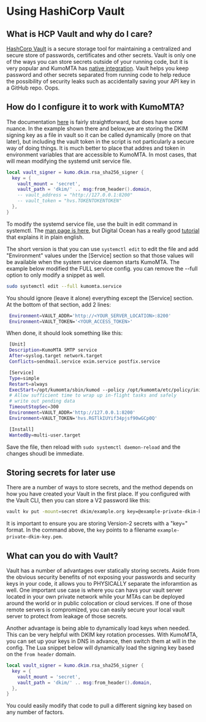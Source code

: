 # Using HashiCorp Vault

## What is HCP Vault and why do I care?

[HashCorp Vault](https://developer.hashicorp.com/vault) is a secure storage tool for maintaining a centralized and secure store of passwords, certificates and other secrets. Vault is only one of the ways you can store secrets outside of your running code, but it is very popular and KumoMTA has [native integration](https://docs.kumomta.com/reference/keysource/?h=hashi#hashicorp-vault).  Vault helps you keep password and other secrets separated from running code to help reduce the possibility of security leaks such as accidentally saving your API key in a GitHub repo.  Oops.


## How do I configure it to work with KumoMTA?

The documentation [here](https://docs.kumomta.com/reference/keysource/?h=hashi#hashicorp-vault) is fairly straightforward, but does have some nuance. 
In the example shown there and below,we are storing the DKIM signing key as a file in vault so it can be called dynamically (more on that later), but including the vault token in the script is not particularly a secure way of doing things.  It is much better to place that addres and token in environment variables that are accessible to KumoMTA. In most cases, that will mean modifying the systemd unit service file.   

```lua
local vault_signer = kumo.dkim.rsa_sha256_signer {
  key = {
    vault_mount = 'secret',
    vault_path = 'dkim/' .. msg:from_header().domain,
    -- vault_address = "http://127.0.0.1:8200"
    -- vault_token = "hvs.TOKENTOKENTOKEN"
  },
}
```

To modify the systemd service file, use the built in edit command in systemctl.  The [man page is here](https://man7.org/linux/man-pages/man1/systemctl.1.html), but Digital Ocean has a really good [tutorial](https://www.digitalocean.com/community/tutorials/how-to-use-systemctl-to-manage-systemd-services-and-units) that explains it in plain english.

The short version is that you can use `systemctl edit` to edit the file and add "Environment" values under the [Service] section so that those values will be available when the system service daemon starts KumoMTA. The example below modified the FULL service config.  you can remove the --full option to only modify a snippet as well.

```bash
sudo systemctl edit --full kumomta.service
```

You should ignore (leave it alone) everything except the [Service] section.  At the bottom of that section, add 2 lines:
```bash
 Environment=VAULT_ADDR='http://<YOUR_SERVER_LOCATION>:8200'
 Environment=VAULT_TOKEN='<YOUR_ACCESS_TOKEN>'
``` 

When done, it should look something like this: 

```bash
 [Unit]
 Description=KumoMTA SMTP service
 After=syslog.target network.target
 Conflicts=sendmail.service exim.service postfix.service

 [Service]
 Type=simple
 Restart=always
 ExecStart=/opt/kumomta/sbin/kumod --policy /opt/kumomta/etc/policy/init.lua --user kumod
 # Allow sufficient time to wrap up in-flight tasks and safely
 # write out pending data
 TimeoutStopSec=300
 Environment=VAULT_ADDR='http://127.0.0.1:8200'
 Environment=VAULT_TOKEN='hvs.RGTlkIUYif34pjsf90wGCp0Q'

 [Install]
 WantedBy=multi-user.target
```

Save the file, then reload with `sudo systemctl daemon-reload` and the changes shoudl be immediate.


## Storing secrets for later use

There are a number of ways to store secrets, and the method depends on how you have created your Vault in the first place.  If you configured with the Vault CLI, then you can store a V2 password like this:
```bash
vault kv put -mount=secret dkim/example.org key=@example-private-dkim-key.pem
```
It is important to ensure you are storing Version-2 secrets with a "key=<value>" format.  In the command above, the `key` points to a filename `example-private-dkim-key.pem`.


## What can you do with Vault?

Vault has a number of advantages over statically storing secrets. Aside from the obvious security benefits of not exposing your passwords and security keys in your code, it allows you to PHYSICALLY separate the inforamtion as well.  One important use case is where you can havs your vault server located in your own private network while your MTAs can be deployed around the world or in public colocation or cloud services.  If one of those remote servers is compromized, you can easily secure your local vault server to protect from leakage of those secrets.

Another advantage is being able to dynamically load keys when needed.  This can be very helpful with DKIM key rotation processes. With KumoMTA, you can set up your keys in DNS in advance, then switch them at will in the config. The Lua snippet below will dynamically load the signing key based on the `from header` domain.

```Lua
local vault_signer = kumo.dkim.rsa_sha256_signer {
  key = {
    vault_mount = 'secret',
    vault_path = 'dkim/' .. msg:from_header().domain,
  },
} 
```

You could easily modify that code to pull a different signing key based on any number of factors.


